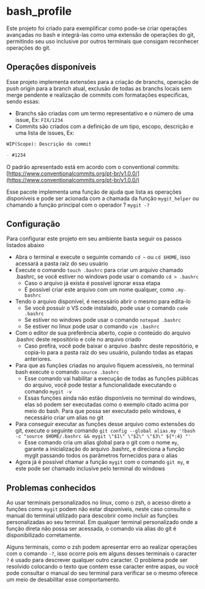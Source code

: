 # bash_profile

Este projeto foi criado para exemplificar como pode-se criar operações avançadas no bash e integrá-las como uma extensão de operações do git, permitindo seu uso inclusive por outros terminais que consigam reconhecer operações do git.

## Operações disponíveis

Esse projeto implementa extensões para a criação de branchs, operação de push origin para a branch atual, exclusão de todas as branchs locais sem merge pendente e realização de commits com formatações especificas, sendo essas:

- Branchs são criadas com um termo representativo e o número de uma issue, Ex: `FIX/1234`
- Commits são criados com a definição de um tipo, escopo, descrição e uma lista de issues, Ex:

```md
WIP(Scope): Descrição do commit

- #1234
```

O padrão apresentado está em acordo com o conventional commits: [https://www.conventionalcommits.org/pt-br/v1.0.0/](https://www.conventionalcommits.org/pt-br/v1.0.0/)

Esse pacote implementa uma função de ajuda que lista as operações disponíveis e pode ser acionada com a chamada da função `mygit_helper` ou chamando a função principal com o operador ? `mygit -?`

## Configuração

Para configurar este projeto em seu ambiente basta seguir os passos listados abaixo

- Abra o terminal e execute o seguinte comando `cd ~` ou `cd $HOME`, isso acessará a pasta raiz do seu usuário
- Execute o comando `touch .bashrc` para criar um arquivo chamado .bashrc, se você estiver no windows pode usar o comando `cd > .bashrc`
  - Caso o arquivo já exista é possível ignorar essa etapa
  - É possível criar este arquivo com um nome qualquer, como `.my-bashrc`
- Tendo o arquivo disponível, é necessário abrir o mesmo para edita-lo
  - Se você possuir o VS code instalado, pode usar o comando `code .bashrc`
  - Se estiver no windows pode usar o comando `notepad .bashrc`
  - Se estiver no linux pode usar o comando `vim .bashrc`
- Com o editor de sua preferência aberto, copie o conteúdo do arquivo .bashrc deste repositório e cole no arquivo criado
  - Caso prefira, você pode baixar o arquivo .bashrc deste repositório, e copia-lo para a pasta raiz do seu usuário, pulando todas as etapas anteriores.
- Para que as funções criadas no arquivo fiquem acessíveis, no terminal bash execute o comando `source .bashrc`
  - Esse comando vai habilitar a execução de todas as funções públicas do arquivo, você pode testar a funcionalidade executando o comando `mygit -v`
  - Essas funções ainda não estão disponíveis no terminal do windows, elas só podem ser executadas como o exemplo citado acima por meio do bash. Para que possa ser executado pelo windows, é necessário criar um alias no git
- Para conseguir executar as funções desse arquivo como extensões do git, execute o seguinte comando `git config --global alias.my '!bash -c "source $HOME/.bashrc && mygit \"$1\" \"$2\" \"$3\" ${*:4} "'`
  - Esse comando cria um alias global para o git com o nome `my`, garante a inicialização do arquivo .bashrc, e direciona a função mygit passando todos os parâmetros fornecidos para o alias
- Agora já é possível chamar a função `mygit` com o comando `git my`, e este pode ser chamado inclusive pelo terminal do windows

## Problemas conhecidos

Ao usar terminais personalizados no linux, como o zsh, o acesso direto a funções como `mygit` podem não estar disponíveis, neste caso consulte o manual do terminal utilizado para descobrir como incluir as funções personalizadas ao seu terminal. Em qualquer terminal personalizado onde a função direta não possa ser acessada, o comando via alias do git é disponibilizado corretamente.

Alguns terminais, como o zsh podem apresentar erro ao realizar operações com o comando `-?`, isso ocorre pois em alguns desses terminais o caracter `?` é usado para descrever qualquer outro caracter. O problema pode ser resolvido colocando o texto que contem esse caracter entre aspas, ou você pode consultar o manual do seu terminal para verificar se o mesmo oferece um meio de desabilitar esse comportamento.
